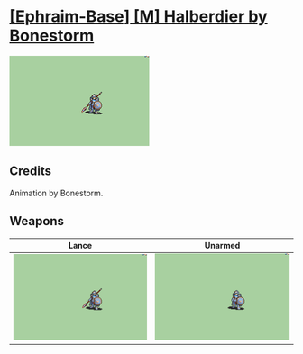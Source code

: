 # [\[Ephraim-Base\] \[M\] Halberdier by Bonestorm](./)
 

<img src="./2.%20Lance/Lance_000.png" alt="[Ephraim-Base] [M] Halberdier by Bonestorm standing" />

## Credits

Animation by Bonestorm.

## Weapons
 

|Lance |Unarmed |
|  :---: | :---: |
| <img alt="Lance animation" src="./2.%20Lance/Lance.gif" /> | <img alt="Unarmed animation" src="./8.%20Unarmed/Unarmed.gif" /> |

